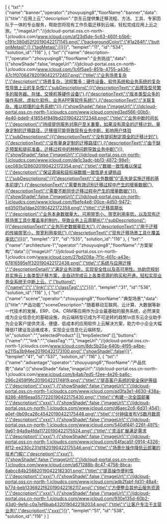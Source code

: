 [
	{
		"txt":"{\"name\":\"banner\",\"operator\":\"zhouyuqing8\",\"floorName\":\"banner\",\"data\":[{\"title\":\"应用上云\",\"description\":\"京东云提供集迁移流程、方法、工具、专家团队于一体的专业服务，帮助您将现有工作负载迁移到云端，轻松完成应用上云之旅。\",\"imageUrl\":\"//jdcloud-portal.oss.cn-north-1.jcloudcs.com/www.jcloud.com/af23d5de-5c63-460f-b5b6-c191c380d52f20190422171145.png\",\"backgroundColor\":\"#1a284f\",\"buttonMetas\":[],\"tagMetas\":[]}]}",
		"templet":"11",
		"id":"534",
		"solution_id":"116"
	},
	{
		"txt":"{\"name\":\"description-1\",\"operator\":\"zhouyuqing8\",\"floorName\":\"业务挑战\",\"data\":[{\"showShade\":false,\"imageUrl\":\"//jdcloud-portal.oss.cn-north-1.jcloudcs.com/www.jcloud.com/1c6f5ae5-851b-4755-a436-47c1f070647820190422172407.png\",\"title\":\"业务场景复杂\",\"description\":\"场景复杂，流程繁多：硬件设备、软件系统和业务系统的复杂性导致上云的复杂性\",\"subDescriptions\":[{\"descriptionText\":\"品牌及型号繁多的服务器、存储、交换机等硬件设备\"},{\"descriptionText\":\"版本类型众多的操作系统、虚拟化软件、业务APP等软件系统\"},{\"descriptionText\":\"关联复杂，难以梳理的业务系统\"}]},{\"showShade\":false,\"imageUrl\":\"//jdcloud-portal.oss.cn-north-1.jcloudcs.com/www.jcloud.com/ed3ed566-00b5-4e40-bde9-418554f849bd20190422172348.png\",\"title\":\"业务中断时间长\",\"description\":\"持续提供服务对用户至关重要，如果没有周全的迁移计划，量身定制的迁移路径，迁移很可能导致现有业务中断，影响用户体验\",\"subDescriptions\":[{\"descriptionText\":\"没有提前制定周全的迁移计划\"},{\"descriptionText\":\"没有量身定制的迁移路径\"},{\"descriptionText\":\"由于缺乏预案和提前准备，迁移过程中的种种问题导致业务中断\"}]},{\"showShade\":false,\"imageUrl\":\"//jdcloud-portal.oss.cn-north-1.jcloudcs.com/www.jcloud.com/de1c3adc-bb13-4872-98e1-cec083c1286020190422172354.png\",\"title\":\"数据一致性难以保证\",\"description\":\"保证源端和目标端数据一致性是关键挑战\",\"subDescriptions\":[{\"descriptionText\":\"业务数据“0”丢失是实施迁移的基本前提\"},{\"descriptionText\":\"需要有效识别迁移过程中产生的增量数据\"},{\"descriptionText\":\"需要不断同步迁移过程中产生的增量数据\"}]},{\"showShade\":false,\"imageUrl\":\"//jdcloud-portal.oss.cn-north-1.jcloudcs.com/www.jcloud.com/fbefe4e8-00ce-4d50-9472-ed35015a1dae20190422172358.png\",\"title\":\"迁移周期长\",\"description\":\"业务本身数据量大、可用带宽小、带宽利用率低，以及现有迁移场景工具化覆盖率的制约，导致业务上云周期长\",\"subDescriptions\":[{\"descriptionText\":\"业务历史数据量巨大\"},{\"descriptionText\":\"用于迁移的传输带宽小，带宽利用率低\"},{\"descriptionText\":\"现有迁移场景工具化覆盖率低\"}]}]}",
		"templet":"21",
		"id":"535",
		"solution_id":"116"
	},
	{
		"txt":"{\"name\":\"architecture-1\",\"operator\":\"zhouyuqing8\",\"floorName\":\"方案架构\",\"data\":[{\"imageUrl\":\"//jdcloud-portal.oss.cn-north-1.jcloudcs.com/www.jcloud.com/27bd208a-7f1c-461c-a43e-67816595e1f320190422172438.png\",\"title\":\"系统与应用迁移\",\"descriptionDetail\":\"满足业务功能，实现安全性以及高可用性。协助您规划并实施云上各类型迁移方案，全自动完成云上各类资源的购买和开通，轻松实现业务全系统无中断上云。\",\"buttons\":{\"name\":\"\",\"link\":\"\",\"classTag\":\"\"}}]}",
		"templet":"31",
		"id":"536",
		"solution_id":"116"
	},
	{
		"txt":"{\"name\":\"scene\",\"operator\":\"zhouyuqing8\",\"floorName\":\"典型场景\",\"data\":[{\"title\":\"产品功能\",\"sceneDescription\":\"随着移动互联网、云计算、大数据等新一代技术的发展，ERP、OA、CRM等应用作为企业最基础的服务系统，必然演变成为企业信息化的基础设施，向云端转型已成为不可逆转的趋势\\n京东云企业助手为企业客户提供灵活、便捷、低成本的应用软件上云解决方案，助力中小企业大幅降低IT建设及运维成本，实现企业信息化云端转型。\\n\",\"solution\":\"\",\"selectedProduct\":[],\"tmpSelected\":[],\"buttons\":{\"name\":\"\",\"link\":\"\",\"classTag\":\"\"},\"imageUrl\":\"//jdcloud-portal.oss.cn-north-1.jcloudcs.com/www.jcloud.com/8dc5b20a-640b-4f95-a4be-e2115a3b94ee20190422173100.png\",\"showShade\":false}]}",
		"templet":"41",
		"id":"537",
		"solution_id":"116"
	},
	{
		"txt":"{\"name\":\"advantage\",\"operator\":\"zhouyuqing8\",\"floorName\":\"产品优势\",\"data\":[{\"showShade\":false,\"imageUrl\":\"//jdcloud-portal.oss.cn-north-1.jcloudcs.com/www.jcloud.com/b4ab7ed5-f2ee-4e26-ba6c-296c2459f9fc20190422174819.png\",\"title\":\"提高客户系统的安全保护等级\",\"description\":\"xxx\"},{\"showShade\":false,\"imageUrl\":\"//jdcloud-portal.oss.cn-north-1.jcloudcs.com/www.jcloud.com/ad3fa3e1-4630-438a-8286-48f8eaa5577220190422175430.png\",\"title\":\"构建一次全国部署\",\"description\":\"xxx\"},{\"showShade\":false,\"imageUrl\":\"//jdcloud-portal.oss.cn-north-1.jcloudcs.com/www.jcloud.com/d6aec2c6-6d31-4541-a0ef-0b09ca28c45420190422175448.png\",\"title\":\"分钟级发布VS数月数周\",\"description\":\"xxx\"},{\"showShade\":false,\"imageUrl\":\"//jdcloud-portal.oss.cn-north-1.jcloudcs.com/www.jcloud.com/540df44f-226f-4975-9a61-94a9a4fda11720190422175524.png\",\"title\":\"灵活扩展满足需求\",\"description\":\"xxx\"},{\"showShade\":false,\"imageUrl\":\"//jdcloud-portal.oss.cn-north-1.jcloudcs.com/www.jcloud.com/64faca5f-0914-4326-8f12-ee230c231d1820190422175546.png\",\"title\":\"场景化操作降低云部署的技术门槛\",\"description\":\"xxx\"},{\"showShade\":false,\"imageUrl\":\"//jdcloud-portal.oss.cn-north-1.jcloudcs.com/www.jcloud.com/a671288b-8c47-4758-8bca-8abcc84b258820190422182301.png\",\"title\":\"提高操作便利性\",\"description\":\"xxx\"},{\"showShade\":false,\"imageUrl\":\"//jdcloud-portal.oss.cn-north-1.jcloudcs.com/www.jcloud.com/adb2fabf-fd31-48a4-b77d-beb1336822f620190422182117.png\",\"title\":\"方便整合其他云服务资源\",\"description\":\"xxx\"},{\"showShade\":false,\"imageUrl\":\"//jdcloud-portal.oss.cn-north-1.jcloudcs.com/www.jcloud.com/930e135d-60b2-43d0-9efd-c0a7ef6bab4320190422182034.png\",\"title\":\"让客户专注于主营业务\",\"description\":\"xxx\"}]}",
		"templet":"51",
		"id":"538",
		"solution_id":"116"
	}
]